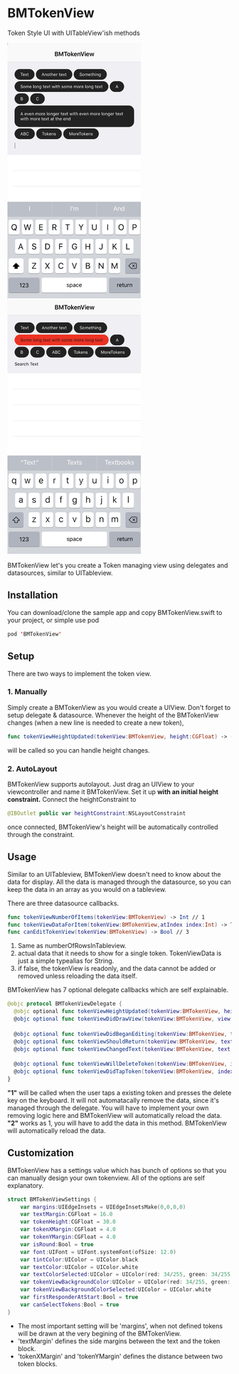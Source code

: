 # BMTokenView
Token Style UI with UITableView'ish methods

<img src="/BMTokenView/Screenshots/01.png" alt="drawing" width="300"/> <img src="/BMTokenView/Screenshots/02.png" alt="drawing" width="300"/>

BMTokenView let's you create a Token managing view using delegates and datasources, similar to UITableview.

## Installation

You can download/clone the sample app and copy BMTokenView.swift to your project, or simple use pod
```swift
pod 'BMTokenView'
```

## Setup

There are two ways to implement the token view. 

### 1. Manually
  Simply create a BMTokenView as you would create a UIView. Don't forget to setup delegate & datasource.
  Whenever the height of the BMTokenView changes (when a new line is needed to create a new token), 
  ```swift
  func tokenViewHeightUpdated(tokenView:BMTokenView, height:CGFloat) -> ()
  ```
  will be called so you can handle height changes.
  
### 2. AutoLayout
  BMTokenView supports autolayout. Just drag an UIView to your viewcontroller and name it BMTokenView. Set it up <b>with an initial height constraint.</b> Connect the heightConstraint to
  ```swift
  @IBOutlet public var heightConstraint:NSLayoutConstraint
  ```
  once connected, BMTokenView's height will be automatically controlled through the constraint.

## Usage

  Similar to an UITableview, BMTokenView doesn't need to know about the data for display. All the data is managed through the datasource, so you can keep the data in an array as you would on a tableview.
  
  There are three datasource callbacks.
  ```swift
  func tokenViewNumberOfItems(tokenView:BMTokenView) -> Int // 1
  func tokenViewDataForItem(tokenView:BMTokenView,atIndex index:Int) -> TokenViewData // 2
  func canEditTokenView(tokenView:BMTokenView) -> Bool // 3
  ```
  1) Same as numberOfRowsInTableview. 
  2) actual data that it needs to show for a single token. TokenViewData is just a simple typealias for String.
  3) if false, the tokenView is readonly, and the data cannot be added or removed unless reloading the data itself.
  
  
  BMTokenView has 7 optional delegate callbacks which are self explainable. 
  ```swift
  @objc protocol BMTokenViewDelegate {
    @objc optional func tokenViewHeightUpdated(tokenView:BMTokenView, height:CGFloat) -> ()
    @objc optional func tokenViewDidDrawView(tokenView:BMTokenView, view:BMToken) -> () // for more customizing
    
    @objc optional func tokenViewDidBeganEditing(tokenView:BMTokenView, text:String) -> ()
    @objc optional func tokenViewShouldReturn(tokenView:BMTokenView, text:String) -> ()
    @objc optional func tokenViewChangedText(tokenView:BMTokenView, text:String) -> ()
    
    @objc optional func tokenViewWillDeleteToken(tokenView:BMTokenView, index:Int) -> () // 1
    @objc optional func tokenViewDidTapToken(tokenView:BMTokenView, index:Int) -> () // 2
}
  ```
  <b>"1"</b> will be called when the user taps a existing token and presses the delete key on the keyboard. It will not automatacally remove the data, since it's managed through the delegate. You will have to implement your own removing logic here and BMTokenView will automatically reload the data.
  <b>"2"</b> works as 1, you will have to add the data in this method. BMTokenView will automatically reload the data.
  
## Customization

BMTokenView has a settings value which has bunch of options so that you can manually design your own tokenview. All of the options are self explanatory. 
```swift
struct BMTokenViewSettings {
    var margins:UIEdgeInsets = UIEdgeInsetsMake(0,0,0,0)
    var textMargin:CGFloat = 16.0
    var tokenHeight:CGFloat = 30.0
    var tokenXMargin:CGFloat = 4.0
    var tokenYMargin:CGFloat = 4.0
    var isRound:Bool = true
    var font:UIFont = UIFont.systemFont(ofSize: 12.0)
    var tintColor:UIColor = UIColor.black
    var textColor:UIColor = UIColor.white
    var textColorSelected:UIColor = UIColor(red: 34/255, green: 34/255, blue: 34/255, alpha: 1.0)
    var tokenViewBackgroundColor:UIColor = UIColor(red: 34/255, green: 34/255, blue: 34/255, alpha: 1.0)
    var tokenViewBackgroundColorSelected:UIColor = UIColor.white
    var firstResponderAtStart:Bool = true
    var canSelectTokens:Bool = true
}
```
- The most important setting will be 'margins', when not defined tokens will be drawn at the very begining of the BMTokenView. 
- 'textMargin' defines the side margins between the text and the token block.
- 'tokenXMargin' and 'tokenYMargin' defines the distance between two token blocks.
